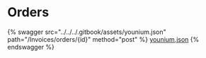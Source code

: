 # Orders

{% swagger src="../../../.gitbook/assets/younium.json" path="/Invoices/orders/{id}" method="post" %}
[younium.json](../../../.gitbook/assets/younium.json)
{% endswagger %}
